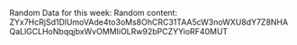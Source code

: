 Random Data for this week: Random content: ZYx7HcRjSd1DlUmoVAde4to3oMs8OhCRC31TAA5cW3noWXU8dY7Z8NHAQaLlGCLHoNbqqjbxWvOMMIiOLRw92bPCZYYioRF40MUT
